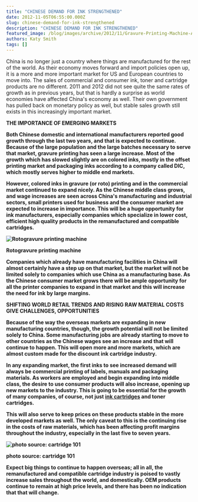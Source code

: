 ```yaml
---
title: "CHINESE DEMAND FOR INK STRENGTHENED"
date: 2012-11-05T06:55:00.000Z
slug: chinese-demand-for-ink-strengthened
description: "CHINESE DEMAND FOR INK STRENGTHENED"
featured_image: /blog/images/archive/2012/11/Gravure-Printing-Machine-ASY-Series-.jpg
authors: Katy Smith
tags: []
---
```


China is no longer just a country where things are manufactured for the rest of the world. As their economy moves forward and import policies open up, it is a more and more important market for US and European countries to move into. The sales of commercial and consumer ink, toner and cartridge products are no different. 2011 and 2012 did not see quite the same rates of growth as in previous years, but that is hardly a surprise as world economies have affected China's economy as well. Their own government has pulled back on monetary policy as well, but stable sales growth still exists in this increasingly important market.

**THE IMPORTANCE OF EMERGING MARKETS** 

**Both Chinese domestic and international manufacturers reported good growth through the last two years, and that is expected to continue. Because of the large population and the large batches necessary to serve that market, gravure printing has seen a large increase. Most of the growth which has slowed slightly are on colored inks, mostly in the offset printing market and packaging inks according to a company called DIC, which mostly serves higher to middle end markets.**

**However, colored inks in gravure (or roto) printing and in the commercial market continued to expand nicely. As the Chinese middle class grows, and wage increases are seen across China's manufacturing and industrial sectors, small printers used for business and the consumer market are expected to increase in importance. This will be a huge opportunity for ink manufacturers, especially companies which specialize in lower cost, efficient high quality products in the remanufactured and compatible cartridges.**

**![Rotogravure printing machine](/blog/images/archive/2012/11/Gravure-Printing-Machine-ASY-Series--632x379.jpg)**

**Rotogravure printing machine**

**Companies which already have manufacturing facilities in China will almost certainly have a step up on that market, but the market will not be limited solely to companies which use China as a manufacturing base. As the Chinese consumer market grows there will be ample opportunity for all the printer companies to expand in that market and this will increase the need for ink by large margins.**

**SHIFTING WORLD RETAIL TRENDS AND RISING RAW MATERIAL COSTS GIVE CHALLENGES, OPPORTUNITIES**

**Because of the way the overseas markets are expanding in new manufacturing countries, though, the growth potential will not be limited solely to China. Some manufacturing jobs are already starting to move to other countries as the Chinese wages see an increase and that will continue to happen. This will open more and more markets, which are almost custom made for the discount ink cartridge industry.**

**In any expanding market, the first inks to see increased demand will always be commercial printing of labels, manuals and packaging materials. As workers are employed and begin expanding into middle class, the desire to use consumer products will also increase, opening up new markets to the industry. This is going to be essential for the growth of many companies, of course, not just [ink cartridges](https://www.tomatoink.com/) and toner cartridges.**

**This will also serve to keep prices on these products stable in the more developed markets as well. The only caveat to this is the continuing rise in the costs of raw materials, which has been affecting profit margins throughout the industry, especially in the last five to seven years.**

**![photo source: cartridge 101](/blog/images/archive/2012/06/expensive-cartridge.jpg)**

**photo source: cartridge 101**

**Expect big things to continue to happen overseas; all in all, the remanufactured and compatible cartridge industry is poised to vastly increase sales throughout the world, and domestically. OEM products continue to remain at high price levels, and there has been no indication that that will change.**